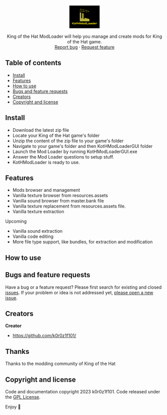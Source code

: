 <p align="center">
    <img src="https://github.com/ModTheHat/KotHModLoader/blob/main/icon.png" alt="Logo" width=96 height=72>

  <p align="center">
    King of the Hat ModLoader will help you manage and create mods for King of the Hat game.
    <br>
    <a href="https://github.com/ModTheHat/KotHModLoader/issues/new?template=bug.md">Report bug</a>
    ·
    <a href="https://github.com/ModTheHat/KotHModLoader/issues/new?template=feature.md&labels=feature">Request feature</a>
  </p>
</p>


## Table of contents

- [Install](#install)
- [Features](#features)
- [How to use](#how-to-use)
- [Bugs and feature requests](#bugs-and-feature-requests)
- [Creators](#creators)
- [Copyright and license](#copyright-and-license)


## Install

- Download the latest zip file
- Locate your King of the Hat game's folder
- Unzip the content of the zip file to your game's folder
- Navigate to your game's folder and then KotHModLoaderGUI folder
- Launch the Mod Loader by running KotHModLoaderGUI.exe
- Answer the Mod Loader questions to setup stuff.
- KotHModLoader is ready to use.

## Features

- Mods browser and management
- Vanilla texture browser from resources.assets
- Vanilla sound browser from master.bank file
- Vanilla texture replacement from resources.assets file.
- Vanilla texture extraction

Upcoming
- Vanilla sound extraction
- Vanilla code editing
- More file type support, like bundles, for extraction and modification

## How to use

## Bugs and feature requests

Have a bug or a feature request? Please first search for existing and closed [issues](https://github.com/ModTheHat/KotHModLoader/issues). If your problem or idea is not addressed yet, [please open a new issue](https://github.com/ModTheHat/KotHModLoader/issues/new).

## Creators

**Creator**

- <https://github.com/k0r0z1f101/>

## Thanks

Thanks to the modding community of King of the Hat

## Copyright and license

Code and documentation copyright 2023 k0r0z1f101. Code released under the [GPL License](https://github.com/ModTheHat/KotHModLoader/blob/main/LICENSE).

Enjoy :metal:
